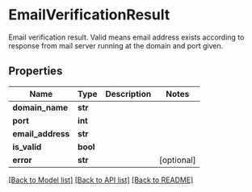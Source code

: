 # EmailVerificationResult

Email verification result. Valid means email address exists according to response from mail server running at the domain and port given.
## Properties
Name | Type | Description | Notes
------------ | ------------- | ------------- | -------------
**domain_name** | **str** |  | 
**port** | **int** |  | 
**email_address** | **str** |  | 
**is_valid** | **bool** |  | 
**error** | **str** |  | [optional] 

[[Back to Model list]](../README#documentation-for-models) [[Back to API list]](../README#documentation-for-api-endpoints) [[Back to README]](../README)


